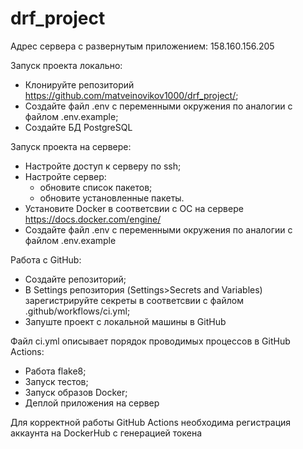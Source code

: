 # drf_project
Адрес сервера с развернутым приложением:
158.160.156.205

Запуск проекта локально:
- Клонируйте репозиторий https://github.com/matveinovikov1000/drf_project/;
- Создайте файл .env c переменными окружения по аналогии с файлом .env.example;
- Создайте БД PostgreSQL

Запуск проекта на сервере:
- Настройте доступ к серверу по ssh;
- Настройте сервер:
  - обновите список пакетов;
  - обновите установленные пакеты.
- Установите Docker в соответсвии с ОС на сервере https://docs.docker.com/engine/
- Создайте файл .env c переменными окружения по аналогии с файлом .env.example

Работа с GitHub:
- Создайте репозиторий;
- В Settings репозитория (Settings>Secrets and Variables) зарегистрируйте секреты в соответсвии с файлом .github/workflows/ci.yml;
- Запуште проект с локальной машины в GitHub

Файл ci.yml описывает порядок проводимых процессов в GitHub Actions:
- Работа flake8;
- Запуск тестов;
- Запуск образов Docker;
- Деплой приложения на сервер

Для корректной работы GitHub Actions необходима регистрация аккаунта на DockerHub с генерацией токена
